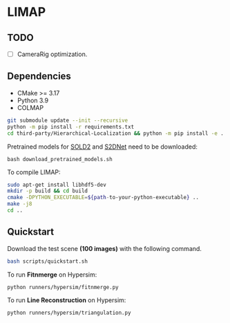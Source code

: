 # LIMAP 

## TODO

* [ ] CameraRig optimization.

## Dependencies
* CMake >= 3.17
* Python 3.9
* COLMAP

```bash
git submodule update --init --recursive
python -m pip install -r requirements.txt
cd third-party/Hierarchical-Localization && python -m pip install -e . && cd ../..
```

Pretrained models for [SOLD2](https://github.com/cvg/SOLD2) and [S2DNet](https://github.com/germain-hug/S2DNet-Minimal) need to be downloaded:
```
bash download_pretrained_models.sh
```

To compile LIMAP:
```bash
sudo apt-get install libhdf5-dev
mkdir -p build && cd build
cmake -DPYTHON_EXECUTABLE=${path-to-your-python-executable} ..
make -j8
cd ..
```

## Quickstart

Download the test scene **(100 images)** with the following command.
```bash
bash scripts/quickstart.sh
```

To run **Fitnmerge** on Hypersim:
```bash
python runners/hypersim/fitnmerge.py
```

To run **Line Reconstruction** on Hypersim:
```bash
python runners/hypersim/triangulation.py
```


